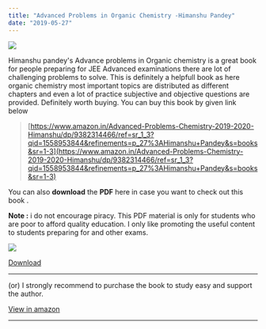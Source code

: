 ```yaml
---
title: "Advanced Problems in Organic Chemistry -Himanshu Pandey"
date: "2019-05-27"
---
```


![](/images/Advanced-problems-in-organic-chemistry-by-himanshu-pandey.jpg)

Himanshu pandey's Advance problems in Organic chemistry is a great book for people preparing for JEE Advanced examinations there are lot of challenging problems to solve. This is definitely a helpfull book as here organic chemistry most important topics are distributed as different chapters and even a lot of practice subjective and objective questions are provided. Definitely worth buying. You can buy this book by given link below

> [https://www.amazon.in/Advanced-Problems-Chemistry-2019-2020-Himanshu/dp/9382314466/ref=sr_1_3?qid=1558953844&refinements=p_27%3AHimanshu+Pandey&s=books&sr=1-3](https://www.amazon.in/Advanced-Problems-Chemistry-2019-2020-Himanshu/dp/9382314466/ref=sr_1_3?qid=1558953844&refinements=p_27%3AHimanshu+Pandey&s=books&sr=1-3)

You can also **download** the **PDF** here in case you want to check out this book .

**Note :** i do not encourage piracy. This PDF material is only for students who are poor to afford quality education. I only like promoting the useful content to students preparing for and other exams.

![](/images/519Ck2Oo5UL._SX319_BO1204203200_.jpg)

[Download](https://drive.google.com/file/d/0B8IMEe9b-KGMS2w3d3UtOFV4ME0/view?usp=drivesdk)

---

(or) I strongly recommend to purchase the book to study easy and support the author.

[View in amazon](https://amzn.to/2taE4eg)

---
